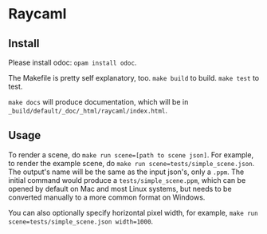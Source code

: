# Raycaml

## Install

Please install odoc: `opam install odoc`.

The Makefile is pretty self explanatory, too. `make build` to build. `make test` to test.

`make docs` will produce documentation, which will be in `_build/default/_doc/_html/raycaml/index.html`.

## Usage

To render a scene, do `make run scene=[path to scene json]`. For example, to render the example
scene, do `make run scene=tests/simple_scene.json`. The output's name will be the same as the input
json's, only a `.ppm`. The initial command would produce a `tests/simple_scene.ppm`, which can be 
opened by default on Mac and most Linux systems, but needs to be converted manually to a more
common format on Windows.

You can also optionally specify horizontal pixel width, for example,
`make run scene=tests/simple_scene.json width=1000`.

